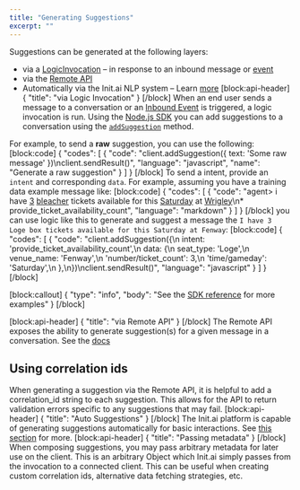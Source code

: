 ```yaml
---
title: "Generating Suggestions"
excerpt: ""
---
```

Suggestions can be generated at the following layers:

- via a [LogicInvocation](https://docs.init.ai/docs/invocation-lifecycle) – in response to an inbound message or [event](https://docs.init.ai/docs/inbound-events-api)
- via the [Remote API](https://docs.init.ai/reference#create-suggestion)  
- Automatically via the Init.ai NLP system – Learn [more](doc:types-of-suggestions#section-auto-suggestions)
[block:api-header]
{
  "title": "via Logic Invocation"
}
[/block]
When an end user sends a message to a conversation or an [Inbound Event](https://docs.init.ai/docs/inbound-events-api) is triggered, a logic invocation is run. Using the [Node.js SDK](https://docs.init.ai/docs/node-js-sdk) you can add suggestions to a conversation using the [`addSuggestion`](https://docs.init.ai/docs/node-js-sdk-client-methods#section-addsuggestion) method.

For example, to send a **raw** suggestion, you can use the following:
[block:code]
{
  "codes": [
    {
      "code": "client.addSuggestion({ text: 'Some raw message' })\nclient.sendResult()",
      "language": "javascript",
      "name": "Generate a raw suggestion"
    }
  ]
}
[/block]
To send a intent, provide an `intent` and corresponding `data`. For example, assuming you have a training data example message like: 
[block:code]
{
  "codes": [
    {
      "code": "agent> i have [3](number/ticket_count) [bleacher](seat_type) tickets available for this [Saturday](time/gameday) at [Wrigley](venue_name)\n* provide_ticket_availability_count",
      "language": "markdown"
    }
  ]
}
[/block]
you can use logic like this to generate and suggest a message the `I have 3 Loge box tickets available for this Saturday at Fenway`:
[block:code]
{
  "codes": [
    {
      "code": "client.addSuggestion({\n  intent: 'provide_ticket_availability_count',\n  data: {\n    seat_type: 'Loge',\n    venue_name: 'Fenway',\n    'number/ticket_count': 3,\n    'time/gameday': 'Saturday',\n  },\n})\nclient.sendResult()",
      "language": "javascript"
    }
  ]
}
[/block]

[block:callout]
{
  "type": "info",
  "body": "See the [SDK reference](https://docs.init.ai/docs/node-js-sdk-client-methods#section-addsuggestion) for more examples"
}
[/block]

[block:api-header]
{
  "title": "via Remote API"
}
[/block]
The Remote API exposes the ability to generate suggestion(s) for a given message in a conversation. See the [docs](https://docs.init.ai/reference#create-suggestion)

## Using correlation ids

When generating a suggestion via the Remote API, it is helpful to add a correlation_id string to each suggestion. This allows for the API to return validation errors specific to any suggestions that may fail.
[block:api-header]
{
  "title": "Auto Suggestions"
}
[/block]
The Init.ai platform is capable of generating suggestions automatically for basic interactions. See [this section](doc:types-of-suggestions#section-auto-suggestions) for more.
[block:api-header]
{
  "title": "Passing metadata"
}
[/block]
When composing suggestions, you may pass arbitrary metadata for later use on the client. This is an arbitrary Object which Init.ai simply passes from the invocation to a connected client. This can be useful when creating custom correlation ids, alternative data fetching strategies, etc.